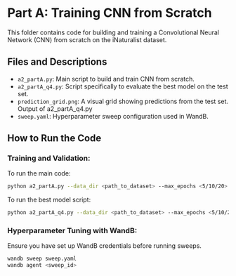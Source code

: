 # Part A: Training CNN from Scratch

This folder contains code for building and training a Convolutional Neural Network (CNN) from scratch on the iNaturalist dataset.

## Files and Descriptions
- `a2_partA.py`: Main script to build and train CNN from scratch.
- `a2_partA_q4.py`: Script specifically to evaluate the best model on the test set.
- `prediction_grid.png`: A visual grid showing predictions from the test set. Output of a2_partA_q4.py
- `sweep.yaml`: Hyperparameter sweep configuration used in WandB.

## How to Run the Code

### Training and Validation:
To run the main code:
```bash
python a2_partA.py --data_dir <path_to_dataset> --max_epochs <5/10/20> --batch_size <32/64>
```
To run the best model script:
```bash
python a2_partA_q4.py --data_dir <path_to_dataset> --max_epochs <5/10/20> --batch_size <32/64> --save_grid <name.png>
```

### Hyperparameter Tuning with WandB:
Ensure you have set up WandB credentials before running sweeps.

```bash
wandb sweep sweep.yaml
wandb agent <sweep_id>
```
